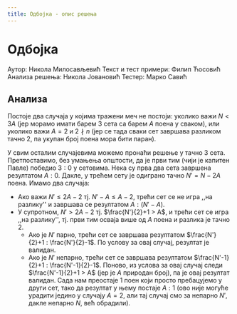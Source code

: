 ```yaml
---
title: Одбојка - опис решења
---
```


# Одбојка

Аутор: Никола Милосављевић
Текст и тест примери: Филип Ћосовић
Анализа решења: Никола Јовановић
Тестер: Марко Савић

## Анализа
Постоје два случаја у којима тражени меч не постоји: уколико важи $N < 3A$ (јер морамо имати барем $3$ сета са барем $A$ поена у сваком), или уколико важи $A=2$ и $2 \nmid n$ (јер се тада сваки сет завршава разликом тачно $2$, па укупан број поена мора бити паран).

У свим осталим случајевима можемо пронаћи решење у тачно $3$ сета. Претпоставимо, без умањења општости, да је први тим (чији је капитен Павле) победио $3:0$ у сетовима. Нека су прва два сета завршена резултатом $А:0$. Дакле, у трећем сету је одиграно тачно $N' = N-2A$ поена. Имамо два случаја:
* Ако важи $N' \leq 2A-2$ тј. $N'-A \leq A-2$, трећи сет се не игра ,,на разлику'' и завршава се резултатом $A : (N'-A)$.
* У супротном, $N' > 2A-2$ тј. $\frac{N'}{2}+1 > A$, и трећи сет се игра ,,на разлику'', тј. први тим осваја више од $A$ поена и разлика је тачно $2$.
	* Ако је $N'$ парно, трећи сет се завршава резултатом $\frac{N'}{2}+1 : \frac{N'}{2}-1$. По услову за овај случај, резултат је валидан.
	* Aко је $N'$ непарно, трећи сет се завршава резултатом $\frac{N'-1}{2}+1 : \frac{N'-1}{2}-1$. Поново, из услова за овај случај следи $\frac{N'-1}{2}+1 > A$ (јер је $A$ природан број), па је овај резултат валидан. Сада нам преостаје $1$ поен који просто пребацујемо у други сет, тако да резултат у њему постаје $A:1$ (ово није могуће урадити једино у случају $A=2$, али тај случај смо за непарно $N'$, дакле непарно $N$, већ обрадили). 
